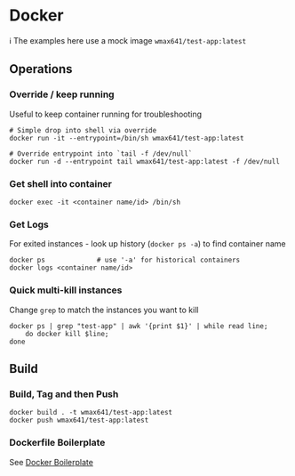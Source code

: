 # Docker

ℹ️ The examples here use a mock image `wmax641/test-app:latest`

## Operations

### Override / keep running
Useful to keep container running for troubleshooting
```
# Simple drop into shell via override
docker run -it --entrypoint=/bin/sh wmax641/test-app:latest

# Override entrypoint into `tail -f /dev/null`
docker run -d --entrypoint tail wmax641/test-app:latest -f /dev/null

```

### Get shell into container
```
docker exec -it <container name/id> /bin/sh
```

### Get Logs
For exited instances - look up history (`docker ps -a`) to find container name
```
docker ps             # use '-a' for historical containers
docker logs <container name/id>
```

### Quick multi-kill instances
Change `grep` to match the instances you want to kill
```
docker ps | grep "test-app" | awk '{print $1}' | while read line; 
    do docker kill $line; 
done
```

## Build
### Build, Tag and then Push 
```
docker build . -t wmax641/test-app:latest
docker push wmax641/test-app:latest
```

### Dockerfile Boilerplate
See [Docker Boilerplate](../boilerplate/docker.md)
